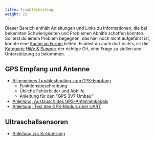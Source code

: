 ```yaml
---
title: Troubleshooting
weight: 22
---
```


Dieser Bereich enthält Anleitungen und Links zu Informationen, die bei
bekannten Schwierigkeiten und Problemen Abhilfe schaffen könnten. Solltest du
einem Problem begegnen, das hier noch nicht aufgeführt ist, könnte eine [Suche
im Forum](https://forum.openbikesensor.org/search) helfen. Findest du auch dort
nichts, ist die [Kategorie *Hilfe &
Support*](https://forum.openbikesensor.org/c/support/10) der richtige Ort, eine
Frage zu stellen und Unterstützung zu bekommen.


## GPS Empfang und Antenne

* [Allgemeines Troubleshooting zum GPS-Empfang](https://forum.openbikesensor.org/t/wiki-gps-troubleshooting-fehlersuche/170)
  - Funktionsbeschreibung
  - Übliche Fehlerbilder und Abhilfe
  - Anleitung für den "GPS 3V7 Umbau"
* [Anleitung: Austausch des GPS-Antennenkabels](https://forum.openbikesensor.org/t/wiki-austausch-des-koaxkabels-an-der-gps-antenne/281)
* [Anleitung: Test des GPS-Moduls über UART](https://forum.openbikesensor.org/t/wiki-gps-module-mittels-eines-uart-testen/327)

## Ultraschallsensoren

* [Anleitung zur Kalibrierung](https://forum.openbikesensor.org/t/probleme-mit-dem-ultraschallsensor-nach-kuerzen-des-kabels/651/7)
